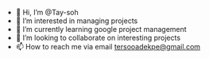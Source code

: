 - 👋 Hi, I’m @Tay-soh
- 👀 I’m interested in managing projects
- 🌱 I’m currently learning google project management
- 💞️ I’m looking to collaborate on interesting projects
- 📫 How to reach me via email tersooadekpe@gmail.com

<!---
Tay-soh/Tay-soh is a ✨ special ✨ repository because its `README.md` (this file) appears on your GitHub profile.
You can click the Preview link to take a look at your changes.
--->
